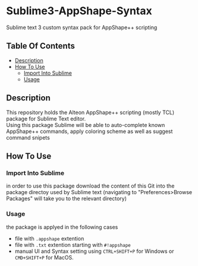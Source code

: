 # Sublime3-AppShape-Syntax
Sublime text 3 custom syntax pack for AppShape++ scripting


## Table Of Contents ###
- [Description](#description )
- [How To Use](#how-to-use )
  * [Import Into Sublime](#import-into-sublime)
  * [Usage](#usage)



## Description ##
This repository holds the Alteon AppShape++ scripting (mostly TCL) package for Sublime Text editor.<br>
Using this package Sublime will be able to auto-complete known AppShape++ commands, apply coloring scheme as well as suggest command snipets<br>

## How To Use ##
### Import Into Sublime ###
in order to use this package download the content of this Git into the package directoy used by Sublime text (navigating to "Preferences>Browse Packages" will take you to the relevant directory)<br>

### Usage ###
the package is applyed in the following cases
* file with `.appshape` extention
* file with `.txt` extention starting with `#!appshape`
* manual UI and Syntax setting using `CTRL+SHIFT+P` for Windows or `CMD+SHIFT+P` for MacOS.

